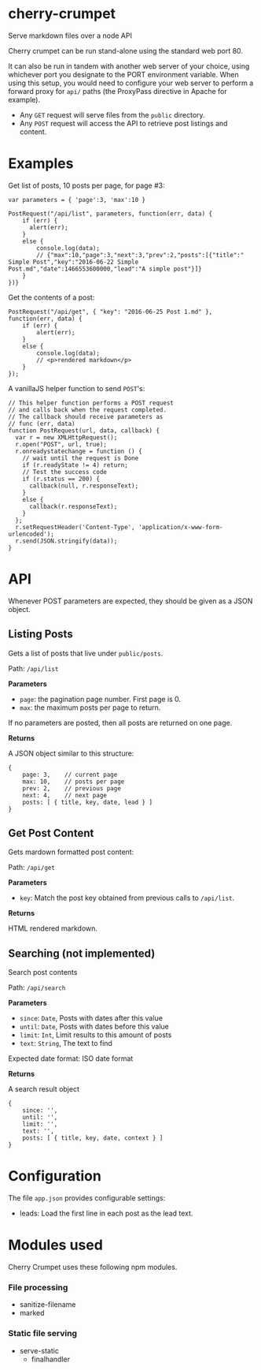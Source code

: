 # cherry-crumpet

Serve markdown files over a node API

Cherry crumpet can be run stand-alone using the standard web port 80.

It can also be run in tandem with another web server of your choice, using whichever port you designate to the PORT environment variable. When using this setup, you would need to configure your web server to perform a forward proxy for `api/` paths (the ProxyPass directive in Apache for example).

* Any `GET` request will serve files from the `public` directory.
* Any `POST` request will access the API to retrieve post listings and content.

# Examples

Get list of posts, 10 posts per page, for page #3:

    var parameters = { 'page':3, 'max':10 }

    PostRequest("/api/list", parameters, function(err, data) {
        if (err) {
          alert(err);
        }
        else {
            console.log(data);
            // {"max":10,"page":3,"next":3,"prev":2,"posts":[{"title":" Simple Post","key":"2016-06-22 Simple Post.md","date":1466553600000,"lead":"A simple post"}]}
        }
    })}

Get the contents of a post:

    PostRequest("/api/get", { "key": "2016-06-25 Post 1.md" }, function(err, data) {
        if (err) {
            alert(err);
        }
        else {
            console.log(data);
            // <p>rendered markdown</p>
        }
    });

A vanillaJS helper function to send `POST`'s:

    // This helper function performs a POST request
    // and calls back when the request completed.
    // The callback should receive parameters as
    // func (err, data)
    function PostRequest(url, data, callback) {
      var r = new XMLHttpRequest(); 
      r.open("POST", url, true); 
      r.onreadystatechange = function () {
        // wait until the request is Done
        if (r.readyState != 4) return;
        // Test the success code
        if (r.status == 200) {
          callback(null, r.responseText);
        }
        else {
          callback(r.responseText);
        }
      }; 
      r.setRequestHeader('Content-Type', 'application/x-www-form-urlencoded');
      r.send(JSON.stringify(data));
    }

# API

Whenever POST parameters are expected, they should be given as a JSON object.

## Listing Posts

Gets a list of posts that live under `public/posts`.

Path: `/api/list`


**Parameters**

* `page`: the pagination page number. First page is 0.
* `max`: the maximum posts per page to return.

If no parameters are posted, then all posts are returned on one page.

**Returns**

A JSON object similar to this structure:

    {
        page: 3,    // current page
        max: 10,    // posts per page
        prev: 2,    // previous page
        next: 4,    // next page
        posts: [ { title, key, date, lead } ]
    }

## Get Post Content

Gets mardown formatted post content:

Path: `/api/get`

**Parameters**

* `key`: Match the post key obtained from previous calls to `/api/list`.

**Returns**

HTML rendered markdown.

## Searching (not implemented)

Search post contents

Path: `/api/search`

**Parameters**

* `since`: `Date`, Posts with dates after this value
* `until`: `Date`, Posts with dates before this value
* `limit`: `Int`, Limit results to this amount of posts
* `text`: `String`, The text to find

Expected date format: ISO date format

**Returns**

A search result object

    {
        since: '',
        until: '',
        limit: '',
        text: '',
        posts: [ { title, key, date, context } ]
    }

# Configuration

The file `app.json` provides configurable settings:

* leads: Load the first line in each post as the lead text.

# Modules used

Cherry Crumpet uses these following npm modules.

### File processing

* sanitize-filename
* marked

### Static file serving

* serve-static
  * finalhandler